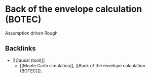 # Back of the envelope calculation (BOTEC)
Assumption driven
Rough

## Backlinks
* [[Causal (tool)]]
	* [[Monte Carlo simulation]], [[Back of the envelope calculation (BOTEC)]].

<!-- {BearID:B9CEE0D0-2B6F-41B1-98A0-3B95C7708E02-3300-0000038EFE3D3BCC} -->

